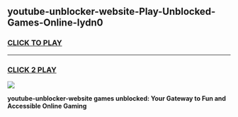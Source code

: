 
## youtube-unblocker-website-Play-Unblocked-Games-Online-lydn0
<h3>
<a href="https://premium76.site?title=youtube-unblocker-website&ref=25A">CLICK TO PLAY</a></h3>
<hr>

<h3>
<a href="https://premium76.site?title=youtube-unblocker-website&ref=25A">CLICK 2 PLAY</a>
  
</h3>

<a href="https://premium76.site?title=youtube-unblocker-website&ref=25A"><img src="https://clearcache.store/games.png"></a>


**youtube-unblocker-website games unblocked: Your Gateway to Fun and Accessible Online Gaming**
